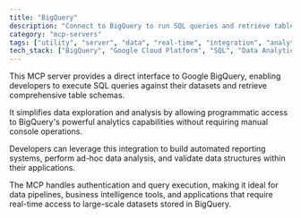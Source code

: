 ```yaml
---
title: "BigQuery"
description: "Connect to BigQuery to run SQL queries and retrieve table schemas for data analysis and reporting workflows."
category: "mcp-servers"
tags: ["utility", "server", "data", "real-time", "integration", "analytics", "reporting", "automation"]
tech_stack: ["BigQuery", "Google Cloud Platform", "SQL", "Data Analytics", "Data Warehousing", "Business Intelligence"]
---
```


This MCP server provides a direct interface to Google BigQuery, enabling developers to execute SQL queries against their datasets and retrieve comprehensive table schemas. 

It simplifies data exploration and analysis by allowing programmatic access to BigQuery's powerful analytics capabilities without requiring manual console operations.

Developers can leverage this integration to build automated reporting systems, perform ad-hoc data analysis, and validate data structures within their applications. 

The MCP handles authentication and query execution, making it ideal for data pipelines, business intelligence tools, and applications that require real-time access to large-scale datasets stored in BigQuery.